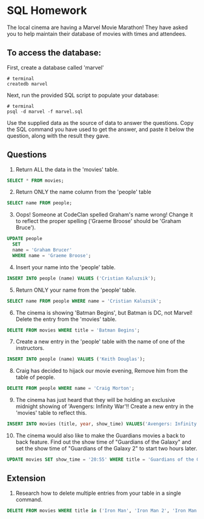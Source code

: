 # SQL Homework

The local cinema are having a Marvel Movie Marathon! They have asked you to help maintain their database of movies with times and attendees.

## To access the database:

First, create a database called 'marvel'

```
# terminal
createdb marvel
```

Next, run the provided SQL script to populate your database:

```
# terminal
psql -d marvel -f marvel.sql
```

Use the supplied data as the source of data to answer the questions. Copy the SQL command you have used to get the answer, and paste it below the question, along with the result they gave.

## Questions

1.  Return ALL the data in the 'movies' table.
```sql
SELECT * FROM movies;
```
2.  Return ONLY the name column from the 'people' table

```sql
SELECT name FROM people;
```
3.  Oops! Someone at CodeClan spelled Graham's name wrong! Change it to reflect the proper spelling ('Graeme Broose' should be 'Graham Bruce').
```sql
UPDATE people
  SET
  name = 'Graham Brucer'
  WHERE name = 'Graeme Broose';
```
4. Insert your name into the 'people' table.

```sql
INSERT INTO people (name) VALUES ('Cristian Kaluzsik');
```
5.  Return ONLY your name from the 'people' table.

```sql
SELECT name FROM people WHERE name = 'Cristian Kaluzsik';
```
6.  The cinema is showing 'Batman Begins', but Batman is DC, not Marvel! Delete the entry from the 'movies' table.
```sql
DELETE FROM movies WHERE title = 'Batman Begins';
```
7.  Create a new entry in the 'people' table with the name of one of the instructors.

```sql
INSERT INTO people (name) VALUES ('Keith Douglas');
```
8.  Craig has decided to hijack our movie evening, Remove him from the table of people.

```sql
DELETE FROM people WHERE name = 'Craig Morton';
```
9.  The cinema has just heard that they will be holding an exclusive midnight showing of 'Avengers: Infinity War'!! Create a new entry in the 'movies' table to reflect this.

```sql
INSERT INTO movies (title, year, show_time) VALUES('Avengers: Infinity War', 2018, '00:00');
```

10.  The cinema would also like to make the Guardians movies a back to back feature. Find out the show time of "Guardians of the Galaxy" and set the show time of "Guardians of the Galaxy 2" to start two hours later.

```sql
UPDATE movies SET show_time = '20:55' WHERE title = 'Guardians of the Galaxy 2';
```

## Extension

1.  Research how to delete multiple entries from your table in a single command.

```sql
DELETE FROM movies WHERE title in ('Iron Man', 'Iron Man 2', 'Iron Man 3');
```
